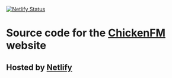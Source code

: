 [![Netlify Status](https://api.netlify.com/api/v1/badges/1e88f00a-7cfa-4aa7-8edc-00fc43e4b569/deploy-status)](https://app.netlify.com/sites/chickenfm/deploys)
# Source code for the [ChickenFM](https://chickenfm.com) website
## Hosted by [Netlify](https://netlify.com)